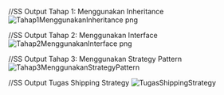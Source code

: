 //SS Output Tahap 1: Menggunakan Inheritance
![Tahap1MenggunakanInheritance png](https://github.com/ElviraGladysSamsul/belajardesainpattern_elvirati2c/assets/146049473/acc1b16c-07d7-4399-98c7-9d9b515dc5ab)

//SS Output Tahap 2: Menggunakan Interface
![Tahap2MenggunakanInterface png](https://github.com/ElviraGladysSamsul/belajardesainpattern_elvirati2c/assets/146049473/c9419032-72af-4b43-89f0-a465920c2eec)

//SS Output Tahap 3: Menggunakan Strategy Pattern
![Tahap3MenggunakanStrategyPattern](https://github.com/ElviraGladysSamsul/belajardesainpattern_elvirati2c/assets/146049473/c4c11b0a-1963-479a-ad05-661692872395)

//SS Output Tugas Shipping Strategy
![TugasShippingStrategy](https://github.com/ElviraGladysSamsul/belajardesainpattern_elvirati2c/assets/146049473/01302620-1f01-4e82-b133-91975b866627)
